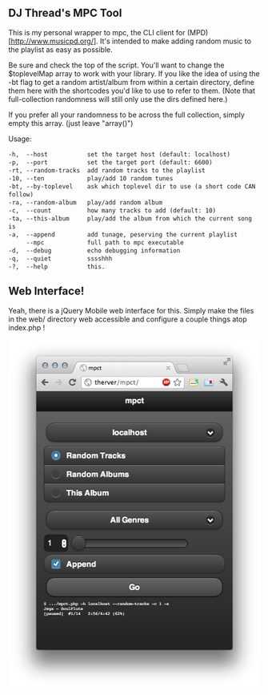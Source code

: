 DJ Thread's MPC Tool
--------------------

This is my personal wrapper to mpc, the CLI client for (MPD)[http://www.musicpd.org/]. It's intended to make adding random music to the playlist as easy as possible.

Be sure and check the top of the script. You'll want to change the $toplevelMap array to work with your library. If you like the idea of using the -bt flag to get a random artist/album from within a certain directory, define them here with the shortcodes you'd like to use to refer to them. (Note that full-collection randomness will still only use the dirs defined here.)

If you prefer all your randomness to be across the full collection, simply empty this array. (just leave "array()")

Usage:

    -h,  --host           set the target host (default: localhost)
    -p,  --port           set the target port (default: 6600)
    -rt, --random-tracks  add random tracks to the playlist
    -10, --ten            play/add 10 random tunes
    -bt, --by-toplevel    ask which toplevel dir to use (a short code CAN follow)
    -ra, --random-album   play/add random album
    -c,  --count          how many tracks to add (default: 10)
    -ta, --this-album     play/add the album from which the current song is
    -a,  --append         add tunage, peserving the current playlist
         --mpc            full path to mpc executable
    -d,  --debug          echo debugging information
    -q,  --quiet          sssshhh
    -?,  --help           this.


Web Interface!
--------------

Yeah, there is a jQuery Mobile web interface for this. Simply make the files in the web/ directory web accessible and configure a couple things atop index.php !

![jQuery Mobile Web Interface](https://github.com/djthread/mpct/blob/master/Web%20UI%20Screenshot.png?raw=true)
